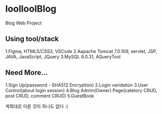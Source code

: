 # loolloolBlog
Blog Web Project

## Using tool/stack
1.Figma, HTML5/CSS3, VSCode
2.Aapache Tomcat 7.0.109, servlet, JSP, JAVA, JavaScript, JQuery
3.MySQL 8.0.31, AQueryTool

## Need More...
1.Sign Up(password - SHA512 Encryption)
2.Login varidation
3.User Control(about login session)
4.Blog Admin(Owner) Page(catetory CRUD, post CRUD, comment CRUD)
5.GuestBook

계획대로 이룬 것이 하나도 없다 :(
